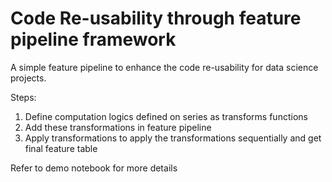 # Code Re-usability through feature pipeline framework

A simple feature pipeline to enhance the code re-usability for data science projects.

Steps:

1. Define computation logics defined on series as transforms functions
2. Add these transformations in feature pipeline
3. Apply transformations to apply the transformations sequentially and get final feature table

Refer to demo notebook for more details  